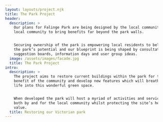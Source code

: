 ```yaml
---
layout: layouts/project.njk
title: The Park Project
header:
  description: >
    Our plans for Falinge Park are being designed by the local community for the
    local community to bring benefits far beyond the park walls.


    Securing ownership of the park is empowering local residents to believe in
    the park’s potential and our blueprint is being shaped by consultations,
    suggestion boards, information days and user group ideas.
  image: /assets/images/facade.jpg
  title: The Park Project
intro:
  description: >
    The project aims to restore current buildings within the park for the
    benefit of the community and develop new features which will breathe new
    life into this wonderful green space.


    When developed the park will host a myriad of activities and services run
    both by and for the local community whilst protecting the site’s heritage
    value.
  title: Restoring our Victorian park
---
```


